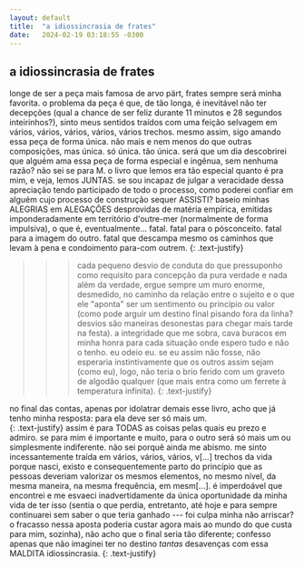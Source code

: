 ```yaml
---
layout: default
title:  "a idiossincrasia de frates"
date:   2024-02-19 03:18:55 -0300
---
```

## a idiossincrasia de frates
  
   

longe de ser a peça mais famosa de arvo pärt, frates sempre será minha favorita.
o problema da peça é que, de tão longa, é inevitável não ter decepções (qual a chance de ser feliz durante 11 minutos e 28 segundos inteirinhos?), sinto meus sentidos traídos com uma feição selvagem em vários, vários, vários, vários, vários trechos.
mesmo assim, sigo amando essa peça de forma única.
não mais e nem menos do que outras composições, mas única. só única. tão única.
será que um dia descobrirei que alguém ama essa peça de forma especial e ingênua, sem nenhuma razão?
não sei se para M. o livro que lemos era tão especial quanto é pra mim, e veja, lemos JUNTAS.
se sou incapaz de julgar a veracidade dessa apreciação tendo participado de todo o processo, como poderei confiar em alguém cujo processo de construção sequer ASSISTI?
baseio minhas ALEGRIAS em ALEGAÇÕES desprovidas de matéria empírica, emitidas imponderadamente em território d'outre-mer (normalmente de forma impulsiva), o que é, eventualmente... fatal. fatal para o pósconceito. fatal para a imagem do outro. fatal que descampa mesmo os caminhos que levam à pena e condoimento para-com outrem.
{: .text-justify}
>>> cada pequeno desvio de conduta do que pressuponho como requisito para concepção da pura verdade e nada além da verdade, ergue sempre um muro enorme, desmedido, no caminho da relação entre o sujeito e o que ele "aponta" ser um sentimento ou princípio ou valor (como pode arguir um destino final pisando fora da linha? desvios são maneiras desonestas para chegar mais tarde na festa).
a integridade que me sobra, cava buracos em minha honra para cada situação onde espero tudo e não o tenho. eu odeio eu. se eu assim não fosse, não esperaria instintivamente que os outros assim sejam (como eu), logo, não teria o brio ferido com um graveto de algodão qualquer (que mais entra como um ferrete à temperatura infinita).
{: .text-justify}

no final das contas, apenas por idolatrar demais esse livro, acho que já tenho minha resposta: para ela deve ser só mais um.  
{: .text-justify}
assim é para TODAS as coisas pelas quais eu prezo e admiro.
se para mim é importante e muito, para o outro será só mais um ou simplesmente indiferente. não sei porquê ainda me abismo. me sinto incessantemente traída em vários, vários, vários, v[...] trechos da vida porque nasci, existo e consequentemente parto do princípio que as pessoas deveriam valorizar os mesmos elementos, no mesmo nível, da mesma maneira, na mesma frequência, em mesm[...]. é imperdoável que encontrei e me esvaeci inadvertidamente da única oportunidade da minha vida de ter isso (sentia o que perdia, entretanto, até hoje e para sempre continuarei sem saber o que teria ganhado --- foi culpa minha não arriscar? o fracasso nessa aposta poderia custar agora mais ao mundo do que custa para mim, sozinha), não acho que o final seria tão diferente; confesso apenas que não imaginei ter no destino _tantas_ desavenças com essa MALDITA idiossincrasia.
{: .text-justify}
